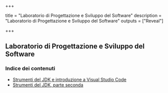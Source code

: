 
+++

title = "Laboratorio di Progettazione e Sviluppo del Software"
description = "Laboratorio di Progettazione e Sviluppo del Software"
outputs = ["Reveal"]

+++

## Laboratorio di Progettazione e Sviluppo del Software

### Indice dei contenuti

* [Strumenti del JDK e introduzione a Visual Studio Code](basic-tools/)
* [Strumenti del JDK, parte seconda](more-tools/)

<!--

* [Dipendenze nel software e build automation](build-systems-basics/)
* [Sistemi di controllo versione](dvcs-basics/)
* [Branching e merging](dvcs-branching/)
* [Operazioni con repository remoti](dvcs-remote/)
* [Testing, Documentazione del codice e costruzione degli artefatti](junit-jar-javadoc/)
* [Programmazione multi-piattaforma](multiplatform/)
* [Strumenti per la qualità del codice](code-quality-tools/)
* [DVCS workflow](dvcs-workflow/)
* [Monitoraggio e Profiling con VisualVM](profiling-with-visualvm/)
* [Sviluppo di GUI con JavaFX](javafx/)
* [Speciale: `git` cheatsheet](git-cheatsheet/)

-->